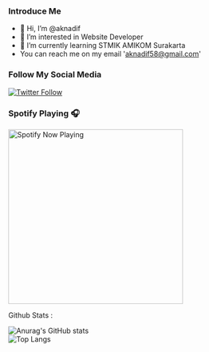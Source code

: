 ### Introduce Me


- 👋 Hi, I’m @aknadif
- 👀 I’m interested in Website Developer
- 🌱 I’m currently learning STMIK AMIKOM Surakarta
- You can reach me on my email 'aknadif58@gmail.com'


### Follow My Social Media

[![Twitter Follow](https://img.shields.io/twitter/follow/?color=1DA1F2&logo=twitter&style=for-the-badge)](https://twitter.com/intent/follow?original_referer=https%3A%2F%2Fgithub.com%2Fpanggil_AK&screen_name=panggil_AK)

### Spotify Playing 🎧

[<img src="https://spotify-now-playing-beige.vercel.app/api/spotify-playing" alt="Spotify Now Playing" width="350" />](https://open.spotify.com/user/aknadif58)
<!---
aknadif/aknadif is a ✨ special ✨ repository because its `README.md` (this file) appears on your GitHub profile.
You can click the Preview link to take a look at your changes.
--->

Github Stats :





![Anurag's GitHub stats](https://github-readme-stats.vercel.app/api?username=aknadif&show_icons=true&theme=tokyonight)
<br/>
![Top Langs](https://github-readme-stats.vercel.app/api/top-langs/?username=aknadif&layout=compact&theme=tokyonight)







